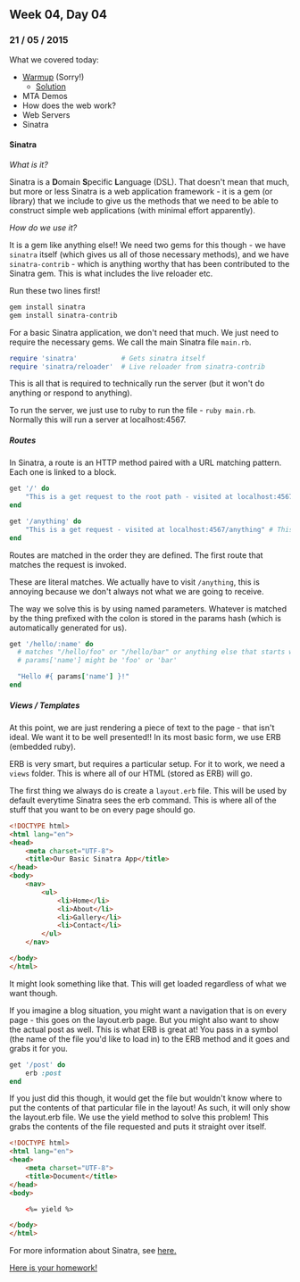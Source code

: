 ## Week 04, Day 04
### 21 / 05 / 2015

What we covered today:
- [Warmup](https://gist.github.com/ga-wolf/2490e4614ed1ac530d60) (Sorry!)
    + [Solution](https://github.com/ga-wolf/WDI10-Homework/blob/master/warmup-exercises/week_04/sieve/main.js)
- MTA Demos
- How does the web work?
- Web Servers
- Sinatra

#### Sinatra

_What is it?_

Sinatra is a **D**omain **S**pecific **L**anguage (DSL).  That doesn't mean that much, but more or less Sinatra is a web application framework - it is a gem (or library) that we include to give us the methods that we need to be able to construct simple web applications (with minimal effort apparently).

_How do we use it?_

It is a gem like anything else!!  We need two gems for this though - we have ` sinatra`  itself (which gives us all of those necessary methods), and we have `sinatra-contrib` - which is anything worthy that has been contributed to the Sinatra gem.  This is what includes the live reloader etc.

Run these two lines first!

```sh
gem install sinatra
gem install sinatra-contrib
```

For a basic Sinatra application, we don't need that much.  We just need to require the necessary gems.  We call the main Sinatra file `main.rb`.

```ruby
require 'sinatra'           # Gets sinatra itself
require 'sinatra/reloader'  # Live reloader from sinatra-contrib
```

This is all that is required to technically run the server (but it won't do anything or respond to anything).

To run the server, we just use to ruby to run the file - `ruby main.rb`.  Normally this will run a server at localhost:4567.

##### Routes

In Sinatra, a route is an HTTP method paired with a URL matching pattern.  Each one is linked to a block.

```ruby
get '/' do
    "This is a get request to the root path - visited at localhost:4567/"
end

get '/anything' do
    "This is a get request - visited at localhost:4567/anything" # This is returned as a response
end
```

Routes are matched in the order they are defined. The first route that matches the request is invoked.

These are literal matches.  We actually have to visit `/anything`, this is annoying because we don't always not what we are going to receive.

The way we solve this is by using named parameters.  Whatever is matched by the thing prefixed with the colon is stored in the params hash (which is automatically generated for us).

```ruby
get '/hello/:name' do
  # matches "/hello/foo" or "/hello/bar" or anything else that starts with "/hello/""
  # params['name'] might be 'foo' or 'bar'

  "Hello #{ params['name'] }!"
end
```

##### Views / Templates

At this point, we are just rendering a piece of text to the page - that isn't ideal.  We want it to be well presented!!  In its most basic form, we use ERB (embedded ruby).

ERB is very smart, but requires a particular setup.  For it to work, we need a `views` folder.  This is where all of our HTML (stored as ERB) will go.

The first thing we always do is create a `layout.erb` file.  This will be used by default everytime Sinatra sees the erb command.  This is where all of the stuff that you want to be on every page should go.

```html
<!DOCTYPE html>
<html lang="en">
<head>
    <meta charset="UTF-8">
    <title>Our Basic Sinatra App</title>
</head>
<body>
    <nav>
        <ul>
            <li>Home</li>
            <li>About</li>
            <li>Gallery</li>
            <li>Contact</li>
        </ul>
    </nav>

</body>
</html>
```

It might look something like that.  This will get loaded regardless of what we want though.

If you imagine a blog situation, you might want a navigation that is on every page - this goes on the layout.erb page.  But you might also want to show the actual post as well.  This is what ERB is great at!  You pass in a symbol (the name of the file you'd like to load in) to the ERB method and it goes and grabs it for you.

```ruby
get '/post' do
    erb :post
end
```

If you just did this though, it would get the file but wouldn't know where to put the contents of that particular file in the layout!  As such, it will only show the layout.erb file.  We use the yield method to solve this problem!  This grabs the contents of the file requested and puts it straight over itself.

```html
<!DOCTYPE html>
<html lang="en">
<head>
    <meta charset="UTF-8">
    <title>Document</title>
</head>
<body>

    <%= yield %>

</body>
</html>

```

For more information about Sinatra, see [here.](http://www.sinatrarb.com/intro.html)

[Here is your homework!](https://gist.github.com/wofockham/1f3821464656bf2fb253)